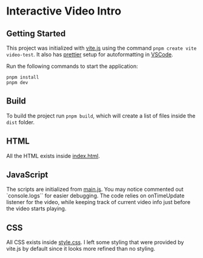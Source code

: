 # Interactive Video Intro

## Getting Started

This project was initialized with [vite.js](https://vitejs.dev/) using the command `pnpm create vite video-test`. It also has [prettier](https://prettier.io/) setup for autoformatting in [VSCode](https://code.visualstudio.com/).

Run the following commands to start the application:

```
pnpm install
pnpm dev
```

## Build

To build the project run `pnpm build`, which will create a list of files inside the `dist` folder.

## HTML

All the HTML exists inside [index.html](./index.html).

## JavaScript

The scripts are initialized from [main.js](./main.js).
You may notice commented out `console.logs`` for easier debugging.
The code relies on onTimeUpdate listener for the video, while keeping track of current video info just before the video starts playing.

## CSS

All CSS exists inside [style.css](./style.css).
I left some styling that were provided by vite.js by default since it looks more refined than no styling.
